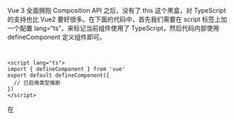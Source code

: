 Vue 3 全面拥抱 Composition API 之后，没有了 this 这个黑盒，对 TypeScript 的支持也比 Vue2 要好很多。在下面的代码中，首先我们需要在 script 标签上加一个配置 lang=“ts”，来标记当前组件使用了 TypeScript，然后代码内部使用 defineComponent 定义组件即可。

``````vue


<script lang="ts">
import { defineComponent } from 'vue'
export default defineComponent({
  // 已启用类型推断
})
</script>
``````

在 <script setup> 的内部，需要调整写法的内容不多。下面的代码使用 Composition API 的过程中，可以针对 ref 或者 reactive 进行类型推导。如果 ref 包裹的是数字，那么在对 count.value 进行 split 函数操作的时候，TypeScript 就可以预先判断 count.value 是一个数字，并且进行报错提示。

``````TypeScript


    const count = ref(1)
    count.value.split('') // => Property 'split' does not exist on type 'number'
``````

我们也可以显式地去规定 ref、reactive 和 computed 输入的属性，下面代码中我们分别演示了 ref、reactive 和 computed 限制类型的写法，每个函数都可以使用默认的参数推导，也可以显式地通过泛型去限制。
``````vue


<script setup lang="ts">
import { computed, reactive, ref } from '@vue/runtime-core';
interface 极客时间课程 {
    name:string,
    price:number
}



const msg = ref('') //  根据输入参数推导字符串类型
const msg1 = ref<string>('') //  可以通过范型显示约束

const obj = reactive({})
const course = reactive<极客时间课程>({name: '玩转Vue3全家桶', price: 129})

const msg2 = computed(() => '') // 默认参数推导
const course2 = computed<极客时间课程>(() => {
  return {name: '玩转Vue3全家桶', price: 129}
})
</script>
``````